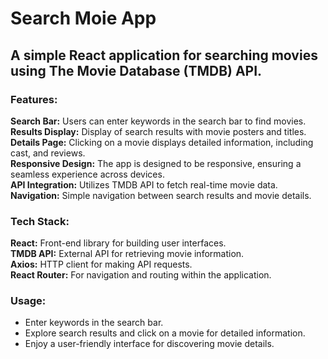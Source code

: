 # Search Moie App
## A simple React application for searching movies using The Movie Database (TMDB) API.

### Features:
__Search Bar:__ Users can enter keywords in the search bar to find movies.  
__Results Display:__ Display of search results with movie posters and titles.  
__Details Page:__ Clicking on a movie displays detailed information, including cast, and reviews.  
__Responsive Design:__ The app is designed to be responsive, ensuring a seamless experience across devices.  
__API Integration:__ Utilizes TMDB API to fetch real-time movie data.  
__Navigation:__ Simple navigation between search results and movie details.  

### Tech Stack:
__React:__ Front-end library for building user interfaces.  
__TMDB API:__ External API for retrieving movie information.  
__Axios:__ HTTP client for making API requests.  
__React Router:__ For navigation and routing within the application.  

### Usage:
+ Enter keywords in the search bar.
+ Explore search results and click on a movie for detailed information.
+ Enjoy a user-friendly interface for discovering movie details.


